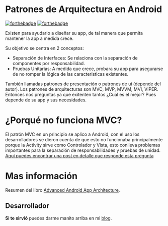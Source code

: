 # Patrones de Arquitectura en Android
[![forthebadge](https://forthebadge.com/images/badges/built-by-developers.svg)](https://forthebadge.com) [![forthebadge](https://forthebadge.com/images/badges/for-sharks.svg)](https://forthebadge.com)

Existen para ayudarlo a diseñar su app, de tal manera que permita mantener la app a medida crece. 

Su objetivo se centra en 2 conceptos:
- Separación de Interfaces: Se relaciona con la separación de componentes por responsabilidad.
- Pruebas Unitarias: A medida que crece, probara su app para asegurarse de no romper la lógica de las caracteristicas existentes.

También llamadas patrones de presentación o patrones de ui (depende del autor). Los patrones de arquitecturas son MVC, MVP, MVVM, MVI, VIPER. Entonces nos preguntas ya que exitenten tantos ¿Cual es el mejor? Pues depende de su app y sus necesidades.

# ¿Porqué no funciona MVC?
El patrón MVC en un principio se aplico a Android, con el uso los desarrolladores  se dieron cuenta de que esto no funcionaba principalmente porque la Activity sirve como Controlador y Vista, esto conlleva problemas importantes para la separación de responsabilidades y pruebas de unidad. [Aquí puedes encontrar una post en detalle que responde esta pregunta]()

# Mas información
Resumen del libro [Advanced Android App Architecture](https://store.raywenderlich.com/products/advanced-android-app-architecture).
## Desarrollador
**Si te sirvió** puedes darme manito arriba en mi [blog](https://www.facebook.com/fahedhermoza/).